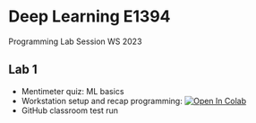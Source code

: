 
# Deep Learning E1394
Programming Lab Session WS 2023

## Lab 1

* Mentimeter quiz: ML basics
* Workstation setup and recap programming: [![Open In Colab](https://colab.research.google.com/assets/colab-badge.svg)](https://colab.research.google.com/github/googlecolab/colabtools/blob/main/notebooks/colab-github-demo.ipynb)
* GitHub classroom test run
